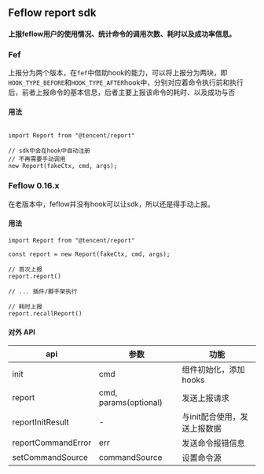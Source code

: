 ## Feflow report sdk


#### 上报feflow用户的使用情况、统计命令的调用次数、耗时以及成功率信息。


### Fef

上报分为两个版本，在`fef`中借助hook的能力，可以将上报分为两块，即`HOOK_TYPE_BEFORE`和`HOOK_TYPE_AFTER`hook中，分别对应着命令执行前和执行后，前者上报命令的基本信息，后者主要上报该命令的耗时、以及成功与否

#### 用法

```

import Report from "@tencent/report"

// sdk中会在hook中自动注册
// 不再需要手动调用
new Report(fakeCtx, cmd, args);

```

### Feflow 0.16.x

在老版本中，feflow并没有hook可以让sdk，所以还是得手动上报。

#### 用法
```
import Report from "@tencent/report"

const report = new Report(fakeCtx, cmd, args);

// 首次上报
report.report()

// ... 插件/脚手架执行

// 耗时上报
report.recallReport()
```

#### 对外 API
|api|参数|功能|
|--|--|--|
|init|cmd|组件初始化，添加 hooks|
|report|cmd, params(optional)|发送上报请求|
|reportInitResult|-|与init配合使用，发送上报数据|
|reportCommandError|err|发送命令报错信息|
|setCommandSource|commandSource|设置命令源|

